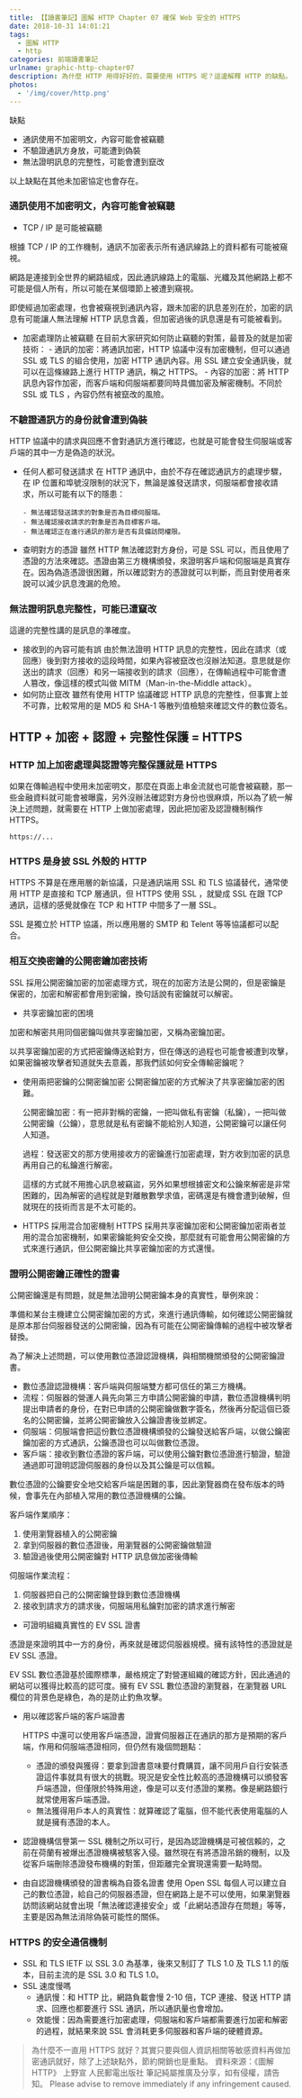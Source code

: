 ```yaml
---
title: 【【讀書筆記】圖解 HTTP Chapter 07 確保 Web 安全的 HTTPS
date: 2018-10-31 14:01:21
tags:
  - 圖解 HTTP
  - http
categories: 前端讀書筆記
urlname: graphic-http-chapter07
description: 為什麼 HTTP 用得好好的，需要使用 HTTPS 呢？這邊解釋 HTTP 的缺點。
photos:
  - '/img/cover/http.png'
---
```


<!--more-->

缺點

- 通訊使用不加密明文，內容可能會被竊聽
- 不驗證通訊方身放，可能遭到偽裝
- 無法證明訊息的完整性，可能會遭到竄改

以上缺點在其他未加密協定也會存在。

### 通訊使用不加密明文，內容可能會被竊聽

- TCP / IP 是可能被竊聽

根據 TCP / IP 的工作機制，通訊不加密表示所有通訊線路上的資料都有可能被窺視。

網路是連接到全世界的網路組成，因此通訊線路上的電腦、光纖及其他網路上都不可能是個人所有，所以可能在某個環節上被遭到窺視。

即使經過加密處理，也會被窺視到通訊內容，跟未加密的訊息差別在於，加密的訊息有可能讓人無法理解 HTTP 訊息含義，但加密過後的訊息還是有可能被看到。

- 加密處理防止被竊聽
  在目前大家研究如何防止竊聽的對策，最普及的就是加密技術： - 通訊的加密：將通訊加密，HTTP 協議中沒有加密機制，但可以通過 SSL 或 TLS 的組合使用，加密 HTTP 通訊內容。用 SSL 建立安全通訊後，就可以在這條線路上進行 HTTP 通訊，稱之 HTTPS。 - 內容的加密：將 HTTP 訊息內容作加密，而客戶端和伺服端都要同時具備加密及解密機制。不同於 SSL 或 TLS ，內容仍然有被竄改的風險。

### 不驗證通訊方的身份就會遭到偽裝

HTTP 協議中的請求與回應不會對通訊方進行確認，也就是可能會發生伺服端或客戶端的其中一方是偽造的狀況。

- 任何人都可發送請求
  在 HTTP 通訊中，由於不存在確認通訊方的處理步驟，在 IP 位置和埠號沒限制的狀況下，無論是誰發送請求，伺服端都會接收請求，所以可能有以下的隱患：

      - 無法確認發送請求的對象是否為目標伺服端。
      - 無法確認接收請求的對象是否為目標客戶端。
      - 無法確認正在進行通訊的那方是否有具備訪問權限。

- 查明對方的憑證
  雖然 HTTP 無法確認對方身份，可是 SSL 可以，而且使用了憑證的方法來確認。憑證由第三方機構頒發，來證明客戶端和伺服端是真實存在。因為偽造憑證很困難，所以確認對方的憑證就可以判斷，而且對使用者來說可以減少訊息洩漏的危險。

### 無法證明訊息完整性，可能已遭竄改

這邊的完整性講的是訊息的準確度。

- 接收到的內容可能有誤
  由於無法證明 HTTP 訊息的完整性，因此在請求（或回應）後到對方接收的這段時間，如果內容被竄改也沒辦法知道。意思就是你送出的請求（回應）和另一端接收到的請求（回應），在傳輸過程中可能會遭人篡改，像這樣的模式叫做 MITM（Man-in-the-Middle attack）。
- 如何防止竄改
  雖然有使用 HTTP 協議確認 HTTP 訊息的完整性，但事實上並不可靠，比較常用的是 MD5 和 SHA-1 等散列值檢驗來確認文件的數位簽名。

## HTTP + 加密 + 認證 + 完整性保護 = HTTPS

### HTTP 加上加密處理與認證等完整保護就是 HTTPS

如果在傳輸過程中使用未加密明文，那麼在頁面上串金流就也可能會被竊聽，那一些金融資料就可能會被曝露，另外沒辦法確認對方身份也很麻煩，所以為了統一解決上述問題，就需要在 HTTP 上做加密處理，因此把加密及認證機制稱作 HTTPS。

```
https://...
```

### HTTPS 是身披 SSL 外殼的 HTTP

HTTPS 不算是在應用層的新協議，只是通訊端用 SSL 和 TLS 協議替代，通常使用 HTTP 是直接和 TCP 層通訊，但 HTTPS 使用 SSL ，就變成 SSL 在跟 TCP 通訊，這樣的感覺就像在 TCP 和 HTTP 中間多了一層 SSL。

SSL 是獨立於 HTTP 協議，所以應用層的 SMTP 和 Telent 等等協議都可以配合。

### 相互交換密鑰的公開密鑰加密技術

SSL 採用公開密鑰加密的加密處理方式，現在的加密方法是公開的，但是密鑰是保密的，加密和解密都會用到密鑰，換句話說有密鑰就可以解密。

- 共享密鑰加密的困境

加密和解密共用同個密鑰叫做共享密鑰加密，又稱為密鑰加密。

以共享密鑰加密的方式把密鑰傳送給對方，但在傳送的過程也可能會被遭到攻擊，如果密鑰被攻擊者知道就失去意義，那我們該如何安全傳輸密鑰呢？

- 使用兩把密鑰的公開密鑰加密
  公開密鑰加密的方式解決了共享密鑰加密的困難。

  公開密鑰加密：有一把非對稱的密鑰，一把叫做私有密鑰（私鑰），一把叫做公開密鑰（公鑰），意思就是私有密鑰不能給別人知道，公開密鑰可以讓任何人知道。

  過程：發送密文的那方使用接收方的密鑰進行加密處理，對方收到加密的訊息再用自己的私鑰進行解密。

  這樣的方式就不用擔心訊息被竊盜，另外如果想根據密文和公鑰來解密是非常困難的，因為解密的過程就是對離散數學求值，密碼還是有機會遭到破解，但就現在的技術而言是不太可能的。

- HTTPS 採用混合加密機制
  HTTPS 採用共享密鑰加密和公開密鑰加密兩者並用的混合加密機制，如果密鑰能夠安全交換，那麼就有可能會用公開密鑰的方式來進行通訊，但公開密鑰比共享密鑰加密的方式還慢。

### 證明公開密鑰正確性的證書

公開密鑰還是有問題，就是無法證明公開密鑰本身的真實性，舉例來說：

準備和某台主機建立公開密鑰加密的方式，來進行通訊傳輸，如何確認公開密鑰就是原本那台伺服器發送的公開密鑰，因為有可能在公開密鑰傳輸的過程中被攻擊者替換。

為了解決上述問題，可以使用數位憑證認證機構，與相關機關頒發的公開密鑰證書。

- 數位憑證認證機構：客戶端與伺服端雙方都可信任的第三方機構。
- 流程：伺服器的營運人員先向第三方申請公開密鑰的申請，數位憑證機構判明提出申請者的身份，在對已申請的公開密鑰做數字簽名，然後再分配這個已簽名的公開密鑰，並將公開密鑰放入公鑰證書後並綁定。
- 伺服端：伺服端會把這份數位憑證機構頒發的公鑰發送給客戶端，以做公鑰密鑰加密的方式通訊，公鑰憑證也可以叫做數位憑證。
- 客戶端：接收到數位憑證的客戶端，可以使用公鑰對數位憑證進行驗證，驗證通過即可證明認證伺服器的身份以及其公鑰是可以信賴。

數位憑證的公鑰要安全地交給客戶端是困難的事，因此瀏覽器商在發布版本的時候，會事先在內部植入常用的數位憑證機構的公鑰。

客戶端作業順序：

1. 使用瀏覽器植入的公開密鑰
2. 拿到伺服器的數位憑證後，用瀏覽器的公開密鑰做驗證
3. 驗證過後使用公開密鑰對 HTTP 訊息做加密後傳輸

伺服端作業流程：

1. 伺服器把自己的公開密鑰登錄到數位憑證機構
2. 接收到請求方的請求後，伺服端用私鑰對加密的請求進行解密

- 可證明組織真實性的 EV SSL 證書

憑證是來證明其中一方的身份，再來就是確認伺服器規模。擁有該特性的憑證就是 EV SSL 憑證。

EV SSL 數位憑證基於國際標準，嚴格規定了對營運組織的確認方針，因此通過的網站可以獲得比較高的認可度。擁有 EV SSL 數位憑證的瀏覽器，在瀏覽器 URL 欄位的背景色是綠色，為的是防止釣魚攻擊。

- 用以確認客戶端的客戶端證書

  HTTPS 中還可以使用客戶端憑證，證實伺服器正在通訊的那方是預期的客戶端，作用和伺服端憑證相同，但仍然有幾個問題點：

  - 憑證的頒發與獲得：要拿到證書意味要付費購買，讓不同用戶自行安裝憑證這件事就具有很大的挑戰。現況是安全性比較高的憑證機構可以頒發客戶端憑證，但僅限於特殊用途，像是可以支付憑證的業務。像是網路銀行就常使用客戶端憑證。
  - 無法獲得用戶本人的真實性：就算確認了電腦，但不能代表使用電腦的人就是擁有憑證的本人。

- 認證機構信譽第一
  SSL 機制之所以可行，是因為認證機構是可被信賴的，之前在荷蘭有被爆出憑證機構被駭客入侵。雖然現在有將憑證吊銷的機制，以及從客戶端刪除憑證發布機構的對策，但距離完全實現還需要一點時間。
- 由自認證機構頒發的證書稱為自簽名證書
  使用 Open SSL 每個人可以建立自己的數位憑證，給自己的伺服器憑證，但在網路上是不可以使用，如果瀏覽器訪問該網站就會出現「無法確認連接安全」或「此網站憑證存在問題」等等，主要是因為無法消除偽裝可能性的關係。

### HTTPS 的安全通信機制

- SSL 和 TLS
  IETF 以 SSL 3.0 為基準，後來又制訂了 TLS 1.0 及 TLS 1.1 的版本，目前主流的是 SSL 3.0 和 TLS 1.0。
- SSL 速度慢嗎
  - 通訊慢：和 HTTP 比，網路負載會慢 2-10 倍，TCP 連接、發送 HTTP 請求、回應也都要進行 SSL 通訊，所以通訊量也會增加。
  - 效能慢：因為需要進行加密處理，伺服端和客戶端都需要進行加密和解密的過程，就結果來說 SSL 會消耗更多伺服器和客戶端的硬體資源。

> 為什麼不一直用 HTTPS 就好？其實只要與個人資訊相關等敏感資料再做加密通訊就好，除了上述缺點外，節約開銷也是重點。
> 資料來源：《圖解 HTTP》 上野宣 人民郵電出版社
> 筆記純屬推廣及分享，如有侵權，請告知。
> Please advise to remove immediately if any infringement caused.
